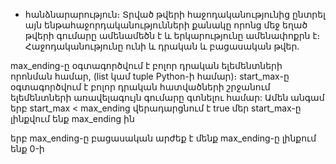 - հանձնարարություն։
    Տրված թվերի հաջոդականությունից ընտրել այն ենթահաջորդականությունների քանակը որոնց մեջ եղած թվերի գումարը ամենամեծն է և           երկարությունը ամենափոքրն է։
    Հաջոդականությունը ունի և դրական և բացասական թվեր․ 

max_ending-ը օգտագործվում է բոլոր դրական ելեմենտների որոնման համար, (list կամ tuple Python-ի համար)։ 
start_max-ը օգտագործվում է բոլոր դրական հատվածների շրջանում ելեմենտների առավելագույն գումարը գտնելու համար: 
Ամեն անգամ երբ start_max < max_ending վերադարցնում է true մեր start_max-ը լինքվում ենք max_ending ին

երբ max_ending-ը բացասական արժեք է մենք max_ending-ը լինքում ենք 0-ի
